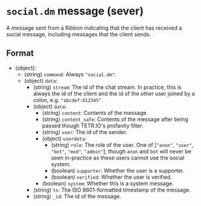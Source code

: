 # `social.dm` message (sever)

A message sent from a Ribbon indicating that the client has received a social message, including messages that the client sends.

## Format

* (object):
    * (string) `command`: Always `"social.dm"`.
    * (object) `data`:
        * (string) `stream`: The id of the chat stream. In practice, this is always the id of the client and the id of the other user joined by a colon, e.g. `"abcdef:012345"`.
        * (object) `data`:
            * (string) `content`: Contents of the message.
            * (string) `content_safe`: Contents of the message after being passed though TETR.IO's profanity filter.
            * (string) `user`: The id of the sender.
            * (object) `userdata`:
                * (string) `role`: The role of the user. One of [`"anon"`, `"user"`, `"bot"`, `"mod"`, `"admin"`], though `anon` and `bot` will never be seen in-practice as these users cannot use the social system.
                * (boolean) `supporter`: Whether the user is a supporter.
                * (boolean) `verified`: Whether the user is verified.
            * (boolean) `system`: Whether this is a system message.
        * (string) `ts`: The ISO 8601-formatted timestamp of the message.
        * (string) `_id`: The id of the message.
